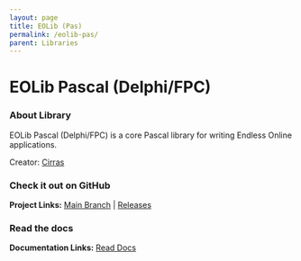 ```yaml
---
layout: page
title: EOLib (Pas)
permalink: /eolib-pas/
parent: Libraries
---
```


# EOLib Pascal (Delphi/FPC)

### About Library

EOLib Pascal (Delphi/FPC) is a core Pascal library for writing Endless Online applications.

Creator: [Cirras](https://github.com/Cirras)

### Check it out on GitHub

**Project Links:** [Main Branch](https://github.com/Cirras/eolib-pas/) | [Releases](https://github.com/Cirras/eolib-pas/releases/)

### Read the docs

**Documentation Links:** [Read Docs](https://cirras.github.io/eolib-pas/)